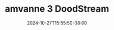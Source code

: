 --- 
title: "amvanne 3  DoodStream"
description: "streaming bokep amvanne 3  DoodStream      "
date: 2024-10-27T15:55:50-08:00
file_code: "9xrd6wnfw9zk"
draft: false
cover: "cygc5wfe4a4dfqla.jpg"
tags: ["amvanne", "DoodStream", "bokep-indo", "bokep-viral", "bokep-ig"]
length: 123
fld_id: "1483791"
foldername: "Amvane"
categories: ["Amvane"]
views: 0
---